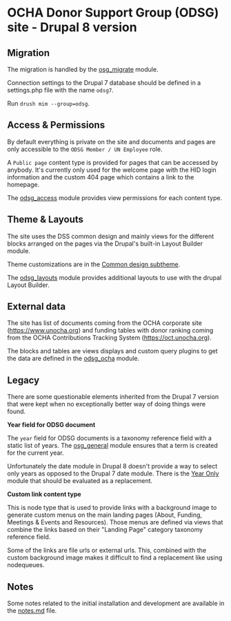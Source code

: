 OCHA Donor Support Group (ODSG) site - Drupal 8 version
=======================================================

Migration
---------

The migration is handled by the [osg_migrate](html/modules/custom/odsg_migrate)
module.

Connection settings to the Drupal 7 database should be defined in a settings.php
file with the name `odsg7`.

Run `drush mim --group=odsg`.

Access & Permissions
--------------------

By default everything is private on the site and documents and pages are only
accessible to the `ODSG Member / UN Employee` role.

A `Public page` content type is provided for pages that can be accessed by
anybody. It's currently only used for the welcome page with the HID login
information and the custom 404 page which contains a link to the homepage.

The [odsg_access](html/modules/custom/odsg_access) module provides view
permissions for each content type.

Theme & Layouts
---------------

The site uses the DSS common design and mainly views for the different blocks
arranged on the pages via the Drupal's built-in Layout Builder module.

Theme customizations are in the
[Common design subtheme](html/themes/custom/common_design_subtheme).

The [odsg_layouts](html/modules/custom/odsg_layouts) module provides additional
layouts to use with the drupal Layout Builder.

External data
-------------

The site has list of documents coming from the OCHA corporate site
(https://www.unocha.org) and funding tables with donor ranking coming from the
OCHA Contributions Tracking System (https://oct.unocha.org).

The blocks and tables are views displays and custom query plugins to get the
data are defined in the [odsg_ocha](html/modules/custom/odsg_ocha) module.

Legacy
------

There are some questionable elements inherited from the Drupal 7 version that
were kept when no exceptionally better way of doing things were found.

**Year field for ODSG document**

The `year` field for ODSG documents is a taxonomy reference field with a static
list of years. The [osg_general](html/modules/custom/odsg_general) module
ensures that a term is created for the current year.

Unfortunately the date module in Drupal 8 doesn't provide a way to select
only years as opposed to the Drupal 7 date module. There is the
[Year Only](https://www.drupal.org/project/yearonly) module that should be
evaluated as a replacement.

**Custom link content type**

This is node type that is used to provide links with a background image to
generate custom menus on the main landing pages (About, Funding, Meetings &
Events and Resources). Those menus are defined via views that combine the links
based on their "Landing Page" category taxonomy reference field.

Some of the links are file urls or external urls. This, combined with the
custom background image makes it difficult to find a replacement like using
nodequeues.

Notes
-----

Some notes related to the initial installation and development are available in
the [notes.md](notes.md) file.

